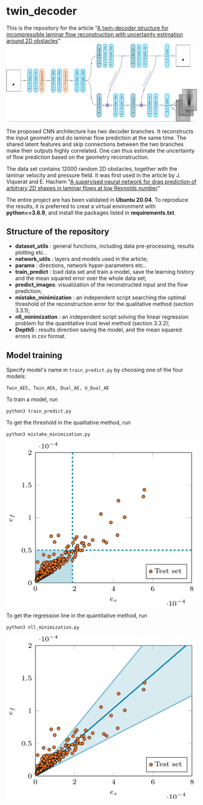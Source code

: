 # twin_decoder
This is the repository for the article "[A twin-decoder structure for incompressible laminar flow reconstruction with uncertainty estimation around 2D obstacles](https://arxiv.org/abs/2104.03619/)"
![architecture](./images/architecture.png)


The proposed CNN architecture has two decoder branches. It reconstructs the input geometry and do laminar flow prediction at the same time. The shared latent features and skip connections between the two branches make their outputs highly correlated. One can thus estimate the uncertainty of flow prediction based on the geometry reconstruction.

The data set contains 12000 random 2D obstacles, together with the laminar velocity and pressure field. It was first used in the article by J. Viquerat  and E. Hachem "[A supervised neural network for drag prediction of arbitrary 2D shapes in laminar flows at low Reynolds number](https://github.com/jviquerat/cnn_drag_prediction)"

The entire project are has been validated in **Ubuntu 20.04**. To reproduce the results, it is preferred to creat a virtual environment with **python==3.6.9**, and install the packages listed in **requirements.txt**.

## Structure of the repository
- **dataset_utils** : general functions, including data pre-processing, results plotting etc..
- **network_utils** : layers and models used in the article;
- **params** : directions, network hyper-parameters etc..
- **train_predict** : load data set and train a model, save the learning history and the mean squared error over the whole data set;
- **predict_images**: visualization of the reconstructed input and the flow prediction;
- **mistake_minimization** : an independent script searching the optimal threshold of the reconstruction error for the qualitative method (section 3.3.1);
- **nll_minimization** : an independent script solving the linear regression problem for the quantitative trust level method (section 3.3.2);
- **Depth5** : results direction saving the model, and the mean squared errors in csv format.
## Model training
Specify model's name in ```train_predict.py``` by choosing one of the four models:
```
Twin_AE5, Twin_AE6, Dual_AE, U_Dual_AE
```
To train a model, run
```
python3 train_predict.py
```
To get the threshold in the qualitative method, run
```
python3 mistake_minimization.py
```
![qualitative](./images/qualitative.png)


To get the regression line in the quantitative method, run
```
python3 nll_minimization.py
```
![quantitative](./images/quantitative.png)
